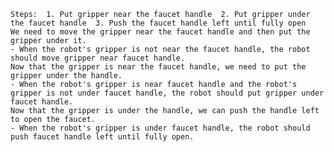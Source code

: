 
    Steps:  1. Put gripper near the faucet handle  2. Put gripper under the faucet handle  3. Push the faucet handle left until fully open
    We need to move the gripper near the faucet handle and then put the gripper under it.
    - When the robot's gripper is not near the faucet handle, the robot should move gripper near faucet handle.
    Now that the gripper is near the faucet handle, we need to put the gripper under the handle.
    - When the robot's gripper is near faucet handle and the robot's gripper is not under faucet handle, the robot should put gripper under faucet handle.
    Now that the gripper is under the handle, we can push the handle left to open the faucet.
    - When the robot's gripper is under faucet handle, the robot should push faucet handle left until fully open.
